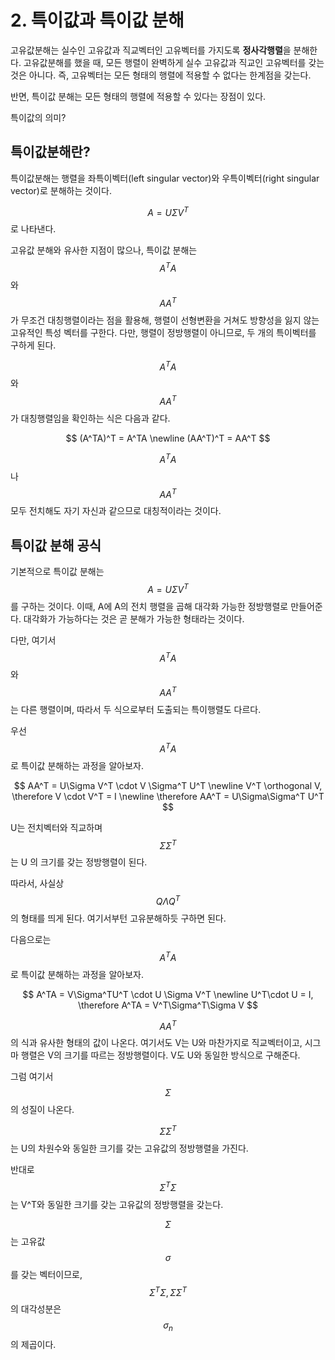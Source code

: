 # 2. 특이값과 특이값 분해

고유값분해는 실수인 고유값과 직교벡터인 고유벡터를 가지도록 **정사각행렬**을 분해한다. 고유값분해를 했을 때, 모든 행렬이 완벽하게 실수 고유값과 직교인 고유벡터를 갖는 것은 아니다. 즉, 고유벡터는 모든 형태의 행렬에 적용할 수 없다는 한계점을 갖는다.

반면, 특이값 분해는 모든 형태의 행렬에 적용할 수 있다는 장점이 있다.

특이값의 의미?



## 특이값분해란?

특이값분해는 행렬을 좌특이벡터(left singular vector)와 우특이벡터(right singular vector)로 분해하는 것이다.

$$A = U\Sigma V^T$$ 로 나타낸다.



고유값 분해와 유사한 지점이 많으나, 특이값 분해는 $$A^TA$$ 와 $$AA^T$$가 무조건 대칭행렬이라는 점을 활용해, 행렬이 선형변환을 거쳐도 방향성을 잃지 않는 고유적인 특성 벡터를 구한다. 다만, 행렬이 정방행렬이 아니므로, 두 개의 특이벡터를 구하게 된다. 

$$A^TA$$와 $$AA^T$$가 대칭행렬임을 확인하는 식은 다음과 같다.

$$
(A^TA)^T = A^TA
\newline
(AA^T)^T = AA^T
$$

$$A^TA$$ 나 $$AA^T$$ 모두 전치해도 자기 자신과 같으므로 대칭적이라는 것이다.

## 특이값 분해 공식

기본적으로 특이값 분해는 $$A = U \Sigma V^T$$ 를 구하는 것이다.  이때, A에 A의 전치 행렬을 곱해 대각화 가능한 정방행렬로 만들어준다. 대각화가 가능하다는 것은 곧 분해가 가능한 형태라는 것이다.

다만, 여기서 $$A^TA$$ 와 $$AA^T$$는 다른 행렬이며, 따라서 두 식으로부터 도출되는 특이행렬도 다르다.

우선 $$A^TA$$로 특이값 분해하는 과정을 알아보자.

$$
AA^T = U\Sigma V^T \cdot V \Sigma^T U^T
\newline
V^T \orthogonal V, \therefore V \cdot V^T = I
\newline
\therefore AA^T = U\Sigma\Sigma^T U^T
$$

U는 전치벡터와 직교하며 $$\Sigma\Sigma^T$$는 U 의 크기를 갖는 정방행렬이 된다. 

따라서, 사실상 $$Q\Lambda Q^T$$의 형태를 띄게 된다. 여기서부턴 고유분해하듯 구하면 된다.

다음으로는 $$A^TA$$로 특이값 분해하는 과정을 알아보자.

$$
A^TA = V\Sigma^TU^T \cdot U \Sigma V^T
\newline
U^T\cdot U = I, \therefore A^TA = V^T\Sigma^T\Sigma V
$$ 

$$AA^T$$의 식과 유사한 형태의 값이 나온다. 여기서도 V는 U와 마찬가지로 직교벡터이고, 시그마 행렬은 V의 크기를 따르는 정방행렬이다.
V도 U와 동일한 방식으로 구해준다.

그럼 여기서 $$\Sigma$$의 성질이 나온다.

$$\Sigma \Sigma^T$$는 U의 차원수와 동일한 크기를 갖는 고유값의 정방행렬을 가진다.

반대로 $$\Sigma^T\Sigma$$는 V^T와 동일한 크기를 갖는 고유값의 정방행렬을 갖는다.

$$\Sigma$$는 고유값 $$\sigma$$를 갖는 벡터이므로, $$\Sigma^T\Sigma, \Sigma\Sigma^T$$의 대각성분은 $$\sigma_n$$의 제곱이다.


